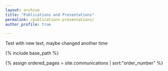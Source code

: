 ```yaml
---
layout: archive
title: "Publications and Presentations"
permalink: /publications-presentations/
author_profile: true

---
```


Test with new text, maybe changed another time

{% include base_path %}

{% assign ordered_pages = site.communications | sort:"order_number" %}

